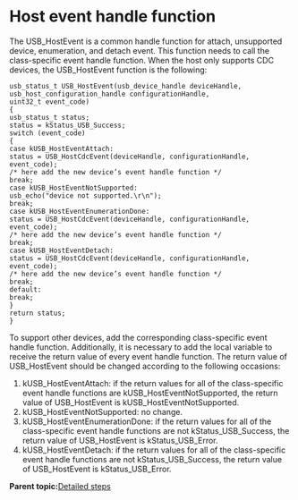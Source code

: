 # Host event handle function

The USB\_HostEvent is a common handle function for attach, unsupported device, enumeration, and detach event. This function needs to call the class-specific event handle function. When the host only supports CDC devices, the USB\_HostEvent function is the following:

```
usb_status_t USB_HostEvent(usb_device_handle deviceHandle,
usb_host_configuration_handle configurationHandle,
uint32_t event_code)
{
usb_status_t status;
status = kStatus_USB_Success;
switch (event_code)
{
case kUSB_HostEventAttach:
status = USB_HostCdcEvent(deviceHandle, configurationHandle, event_code);
/* here add the new device’s event handle function */
break;
case kUSB_HostEventNotSupported:
usb_echo("device not supported.\r\n");
break;
case kUSB_HostEventEnumerationDone:
status = USB_HostCdcEvent(deviceHandle, configurationHandle, event_code);
/* here add the new device’s event handle function */
break;
case kUSB_HostEventDetach:
status = USB_HostCdcEvent(deviceHandle, configurationHandle, event_code);
/* here add the new device’s event handle function */
break;
default:
break;
}
return status;
}
```

To support other devices, add the corresponding class-specific event handle function. Additionally, it is necessary to add the local variable to receive the return value of every event handle function. The return value of USB\_HostEvent should be changed according to the following occasions:

1.  kUSB\_HostEventAttach: if the return values for all of the class-specific event handle functions are kUSB\_HostEventNotSupported, the return value of USB\_HostEvent is kUSB\_HostEventNotSupported.
2.  kUSB\_HostEventNotSupported: no change.
3.  kUSB\_HostEventEnumerationDone: if the return values for all of the class-specific event handle functions are not kStatus\_USB\_Success, the return value of USB\_HostEvent is kStatus\_USB\_Error.
4.  kUSB\_HostEventDetach: if the return values for all of the class-specific event handle functions are not kStatus\_USB\_Success, the return value of USB\_HostEvent is kStatus\_USB\_Error.

**Parent topic:**[Detailed steps](../topics/detailed_steps.md)

